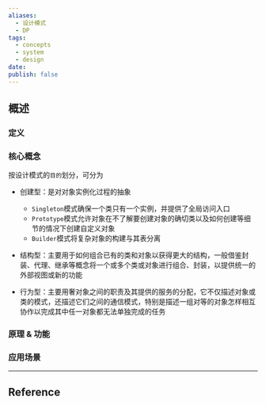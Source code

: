 ```yaml
---
aliases:
  - 设计模式
  - DP
tags:
  - concepts
  - system
  - design
date: 
publish: false
---
```


## 概述

### 定义

### 核心概念

按设计模式的`目的`划分，可分为

- 创建型：是对对象实例化过程的抽象
	- `Singleton`模式确保一个类只有一个实例，并提供了全局访问入口
	- `Prototype`模式允许对象在不了解要创建对象的确切类以及如何创建等细节的情况下创建自定义对象
	- `Builder`模式将复杂对象的构建与其表分离

- 结构型：主要用于如何组合已有的类和对象以获得更大的结构，一般借鉴封装、代理、继承等概念将一个或多个类或对象进行组合、封装，以提供统一的外部视图或新的功能

- 行为型：主要用奢对象之间的职责及其提供的服务的分配，它不仅描述对象或类的模式，还描述它们之间的通信模式，特别是描述一组对等的对象怎样相互协作以完成其中任一对象都无法单独完成的任务



### 原理 & 功能

### 应用场景


***
## Reference


